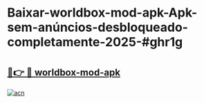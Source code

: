 # Baixar-worldbox-mod-apk-Apk-sem-anúncios-desbloqueado-completamente-2025-#ghr1g

# <h2><a href="https://ainizakaria.my?title=worldbox-mod-apk&ref=24M">🔗👉 🔴 worldbox-mod-apk</a></h2>

[![acn](https://github.com/user-attachments/assets/0f9c940e-d8b0-45ae-aac7-cd30a18b3e1c)](https://ainizakaria.my?title=worldbox-mod-apk&ref=24M)

